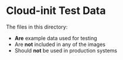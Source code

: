 # Cloud-init Test Data

The files in this directory:

* **Are** example data used for testing
* Are **not** included in any of the images
* Should **not** be used in production systems
